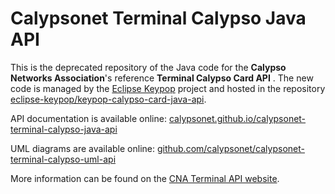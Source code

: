 # Calypsonet Terminal Calypso Java API

This is the deprecated repository of the Java code for the **Calypso Networks Association**'s reference **Terminal Calypso Card API** .
The new code is managed by the [Eclipse Keypop](https://keypop.org/) project and hosted in the repository [eclipse-keypop/keypop-calypso-card-java-api](https://github.com/eclipse-keypop/keypop-calypso-card-java-api/).

API documentation is available online: [calypsonet.github.io/calypsonet-terminal-calypso-java-api](https://calypsonet.github.io/calypsonet-terminal-calypso-java-api)

UML diagrams are available online: [github.com/calypsonet/calypsonet-terminal-calypso-uml-api](https://github.com/calypsonet/calypsonet-terminal-calypso-uml-api)

More information can be found on the [CNA Terminal API website](https://terminal-api.calypsonet.org/).
